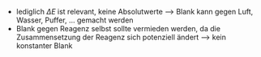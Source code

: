 - lediglich $\Delta E$ ist relevant, keine Absolutwerte --> Blank kann gegen Luft, Wasser, Puffer, ... gemacht werden 
- Blank gegen Reagenz selbst sollte vermieden werden, da die Zusammensetzung der Reagenz sich potenziell ändert --> kein konstanter Blank 

